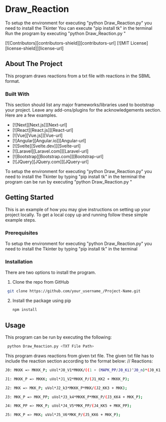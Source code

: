 # Draw_Reaction




  

To setup the environment for executing "python Draw_Reaction.py" you need to install the Tkinter
You can execute "pip install tk" in the terminal
Run the program by executing "python Draw_Reaction.py <TXT File Path>"


[![Contributors][contributors-shield]][contributors-url]
[![MIT License][license-shield]][license-url]


## About The Project

This program draws reactions from a txt file with reactions in the SBML format.


### Built With

This section should list any major frameworks/libraries used to bootstrap your project. Leave any add-ons/plugins for the acknowledgements section. Here are a few examples.

* [![Next][Next.js]][Next-url]
* [![React][React.js]][React-url]
* [![Vue][Vue.js]][Vue-url]
* [![Angular][Angular.io]][Angular-url]
* [![Svelte][Svelte.dev]][Svelte-url]
* [![Laravel][Laravel.com]][Laravel-url]
* [![Bootstrap][Bootstrap.com]][Bootstrap-url]
* [![JQuery][JQuery.com]][JQuery-url]

To setup the environment for executing "python Draw_Reaction.py" you need to install the Tkinter by typing "pip install tk" in the terminal
the program can be run by executing "python Draw_Reaction.py <TXT File Path>"



<!-- GETTING STARTED -->
## Getting Started

This is an example of how you may give instructions on setting up your project locally.
To get a local copy up and running follow these simple example steps.

### Prerequisites

To setup the environment for executing "python Draw_Reaction.py" you need to install the Tkinter by typing "pip install tk" in the terminal


### Installation

There are two options to install the program.

1. Clone the repo from GitHub
  ```sh
   git clone https://github.com/your_username_/Project-Name.git
   ```
2. Install the package using pip
   ```sh
   npm install
   ```


## Usage



This program can be run by executing the following:
  ```sh
   python Draw_Reaction.py <TXT File Path>
  ```
This program draws reactions from given txt file.
The given txt file has to include the reaction section according to the format below:
// Reactions:
  ```sh
  J0: MKKK => MKKK_P; uVol*J0_V1*MKKK/((1 + (MAPK_PP/J0_Ki)^J0_n)*(J0_K1 + MKKK));

  J1: MKKK_P => MKKK; uVol*J1_V2*MKKK_P/(J1_KK2 + MKKK_P);

  J2: MKK => MKK_P; uVol*J2_k3*MKKK_P*MKK/(J2_KK3 + MKK);

  J3: MKK_P => MKK_PP; uVol*J3_k4*MKKK_P*MKK_P/(J3_KK4 + MKK_P);

  J4: MKK_PP => MKK_P; uVol*J4_V5*MKK_PP/(J4_KK5 + MKK_PP);

  J5: MKK_P => MKK; uVol*J5_V6*MKK_P/(J5_KK6 + MKK_P);
  ```


